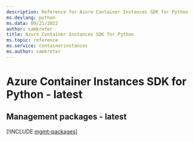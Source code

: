 ```yaml
---
description: Reference for Azure Container Instances SDK for Python
ms.devlang: python
ms.data: 09/21/2022
author: samkreter
title: Azure Container Instances SDK for Python
ms.topic: reference
ms.service: containerinstances
ms.author: samkreter
---
```

# Azure Container Instances SDK for Python - latest

## Management packages - latest
[!INCLUDE [mgmt-packages](container-instances-mgmt-index.md)]